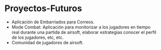 # Proyectos-Futuros
- Aplicación de Embarriados para Correos.
- Mode Combat: Aplicación para monitorizar a los jugadores en tiempo real durante una partida de airsoft, elaborar estrategias
conocer el perfil de los jugadores, etc, etc.
- Comunidad de jugadores de airsoft.
